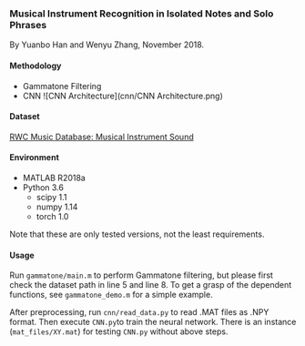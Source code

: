 ### Musical Instrument Recognition in Isolated Notes and Solo Phrases ###

By Yuanbo Han and Wenyu Zhang, November 2018.

#### Methodology ####
- Gammatone Filtering
- CNN
	![CNN Architecture](cnn/CNN Architecture.png)

#### Dataset ####
[RWC Music Database: Musical Instrument Sound](https://staff.aist.go.jp/m.goto/RWC-MDB/rwc-mdb-i.html)

#### Environment ####
- MATLAB R2018a
- Python 3.6
	- scipy 1.1
	- numpy 1.14
	- torch 1.0

Note that these are only tested versions, not the least requirements.

#### Usage ####
Run `gammatone/main.m` to perform Gammatone filtering, but please first check the dataset path in line 5 and line 8. To get a grasp of the dependent functions, see `gammatone_demo.m` for a simple example.

After preprocessing, run `cnn/read_data.py` to read .MAT files as .NPY format. Then execute `CNN.py`to train the neural network. There is an instance (`mat_files/XY.mat`) for testing `CNN.py` without above steps.
